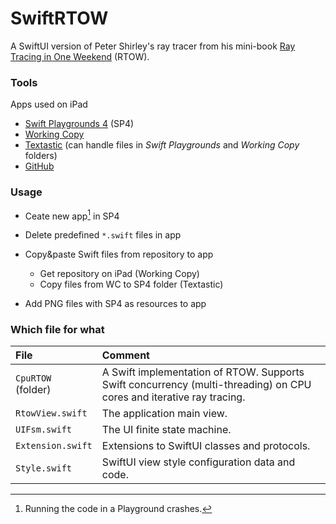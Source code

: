 # SwiftRTOW
A SwiftUI version of Peter Shirley's ray tracer from his mini-book [Ray Tracing in One Weekend](https://github.com/RayTracing/raytracing.github.io/) (RTOW).

### Tools
Apps used on iPad
- [Swift Playgrounds 4](https://apps.apple.com/de/app/swift-playgrounds/id908519492) (SP4)
- [Working Copy](https://workingcopyapp.com/)
- [Textastic](https://www.textasticapp.com/) (can handle files in *Swift Playgrounds* and *Working Copy* folders)
- [GitHub](https://apps.apple.com/us/app/github/id1477376905)

### Usage
- Ceate new app[^1] in SP4
- Delete predefined `*.swift` files in app
- Copy&paste Swift files from repository to app

  - Get repository on iPad (Working Copy)
  - Copy files from WC to SP4 folder (Textastic)

- Add PNG files with SP4 as resources to app

[^1]: Running the code in a Playground crashes.

### Which file for what
|File|Comment|
|:---|:------|
|`CpuRTOW`<br>(folder)|A Swift implementation of RTOW. Supports Swift concurrency (multi-threading) on CPU cores and iterative ray tracing.|
|`RtowView.swift`|The application main view.|
|`UIFsm.swift`|The UI finite state machine.|
|`Extension.swift`|Extensions to SwiftUI classes and protocols.|
|`Style.swift`|SwiftUI view style configuration data and code.|
